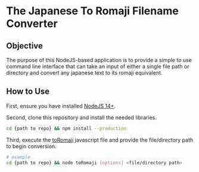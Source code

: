 # The Japanese To Romaji Filename Converter

## Objective

The purpose of this NodeJS-based application is to provide a simple to use command line interface that can take an input of either a single file path or directory and convert any japanese text to its romaji equivalent.

## How to Use

First, ensure you have installed [NodeJS 14+](https://nodejs.org/en/download/).

Second, clone this repository and install the needed libraries.

```bash
cd {path to repo} && npm install --production
```

Third, execute the [toRomaji](toRomaji.js) javascript file and provide the file/directory path to begin conversion.

```bash
# example
cd {path to repo} && node toRomaji [options] <file/directory path>
```
